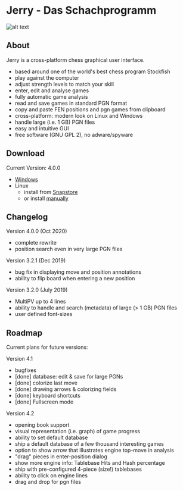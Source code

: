 # Jerry - Das Schachprogramm

![alt text](https://raw.githubusercontent.com/asdfjkl/jerry/master/jerryfx.png)

## About
Jerry is a cross-platform chess graphical user interface.

* based around one of the world's best chess program Stockfish
* play against the computer
* adjust strength levels to match your skill
* enter, edit and analyse games
* fully automatic game analysis
* read and save games in standard PGN format
* copy and paste FEN positions and pgn games from clipboard
* cross-platform: modern look on Linux and Windows
* handle large (i.e. 1 GB) PGN files
* easy and intuitive GUI
* free software (GNU GPL 2), no adware/spyware

## Download

Current Version: 4.0.0

* [Windows](https://github.com/asdfjkl/jerry/releases/tag/v4.0.0)
* Linux
  - install from [Snapstore](https://snapcraft.io/jerry) 
  - or install [manually](https://github.com/asdfjkl/jerry/releases/tag/v4.0.0)

## Changelog

Version 4.0.0 (Oct 2020)
 * complete rewrite
 * position search even in very large PGN files

Version 3.2.1 (Dec 2019)
 * bug fix in displaying move and position annotations
 * ability to flip board when entering a new position

Version 3.2.0 (July 2019)
 * MultiPV up to 4 lines
 * ability to handle and search (metadata) of large (> 1 GB) PGN files
 * user defined font-sizes
 
 ## Roadmap
 
Current plans for future versions:
 
Version 4.1
- bugfixes
- [done] database: edit & save for large PGNs
- [done] colorize last move
- [done] drawing arrows & colorizing fields
- [done] keyboard shortcuts
- [done] Fullscreen mode

Version 4.2
- opening book support
- visual representation (i.e. graph) of game progress
- ability to set default database
- ship a default database of a few thousand interesting games 
- option to show arrow that illustrates engine top-move in analysis
- "drag" pieces in enter-position dialog
- show more engine info: Tablebase Hits and Hash percentage
- ship with pre-configured 4-piece (size!) tablebases
- ability to click on engine lines 
- drag and drop for pgn files
